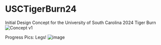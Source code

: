 # USCTigerBurn24
Initial Design Concept for the University of South Carolina 2024 Tiger Burn
![Concept v1](https://github.com/Matthew-Burnett-450/USCTigerBurn24/assets/123017451/c786c497-46b9-47ec-8118-45afbdc6d0fb)

Progress Pics:
Legs!
![image](https://github.com/Matthew-Burnett-450/USCTigerBurn24/assets/123017451/a2d15a3c-b267-4220-bbf3-79f91123c50c)
